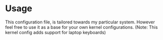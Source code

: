 # Usage 
This configuration file, is tailored towards my particular system. However feel free to use it as a base for your own kernel configurations. (Note: This kernel config adds support for laptop keyboards)
